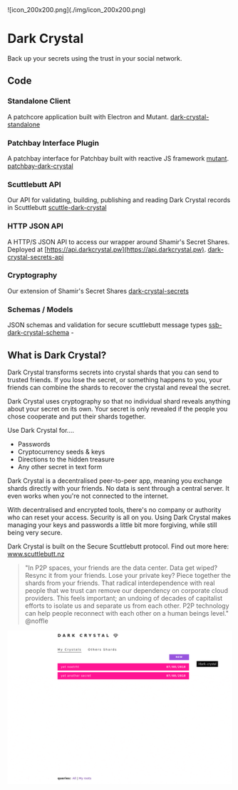 <div class="center">
  ![icon_200x200.png](./img/icon_200x200.png)
</div>

# Dark Crystal
Back up your secrets using the trust in your social network.


## Code

### Standalone Client
A patchcore application built with Electron and Mutant.
[dark-crystal-standalone](https://github.com/blockades/dark-crystal-standalone)

### Patchbay Interface Plugin 
A patchbay interface for Patchbay built with reactive JS framework [mutant](https://github.com/mmckegg/mutant).
[patchbay-dark-crystal](https://github.com/blockades/patchbay-dark-crystal)

### Scuttlebutt API
Our API for validating, building, publishing and reading Dark Crystal records in Scuttlebutt
[scuttle-dark-crystal](https://github.com/blockades/scuttle-dark-crystal)

### HTTP JSON API 
A HTTP/S JSON API to access our wrapper around Shamir's Secret Shares. Deployed at [https://api.darkcrystal.pw](https://api.darkcrystal.pw).
[dark-crystal-secrets-api](https://github.com/blockades/dark-crystal-secrets-api)

### Cryptography
Our extension of Shamir's Secret Shares
[dark-crystal-secrets](https://github.com/blockades/dark-crystal-secrets)

### Schemas / Models
JSON schemas and validation for secure scuttlebutt message types
[ssb-dark-crystal-schema](https://github.com/blockades/ssb-dark-crystal-schema) - 

## What is Dark Crystal?

Dark Crystal transforms secrets into crystal shards that you can send to trusted friends. If you lose the secret, or something happens to you, your friends can combine the shards to recover the crystal and reveal the secret.

Dark Crystal uses cryptography so that no individual shard reveals anything about your secret on its own. Your secret is only revealed if the people you chose cooperate and put their shards together.

Use Dark Crystal for....

* Passwords
* Cryptocurrency seeds & keys
* Directions to the hidden treasure
* Any other secret in text form

Dark Crystal is a decentralised peer-to-peer app, meaning you exchange shards directly with your friends. No data is sent through a central server. It even works when you're not connected to the internet.

With decentralised and encrypted tools, there's no company or authority who can reset your access. Security is all on you. Using Dark Crystal makes managing your keys and passwords a little bit more forgiving, while still being very secure.

Dark Crystal is built on the Secure Scuttlebutt protocol. Find out more here: www.scuttlebutt.nz

> "In P2P spaces, your friends are the data center. Data get wiped? Resync it from your friends. Lose your private key? Piece together the shards from your friends. That radical interdependence with real people that we trust can remove our dependency on corporate cloud providers. This feels important; an undoing of decades of capitalist efforts to isolate us and separate us from each other. P2P technology can help people reconnect with each other on a human beings level." @noffle

![screencast](img/screencast.gif)
